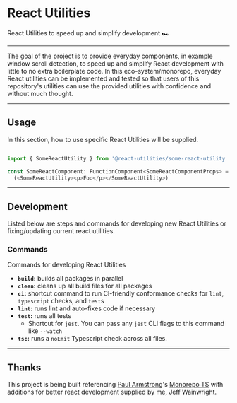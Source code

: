 # React Utilities

React Utilities to speed up and simplify development 🏎

----

The goal of the project is to provide everyday components, in example window scroll detection, to speed up and simplify React development with little to no extra boilerplate code. In this eco-system/monorepo, everyday React utilities can be implemented and tested so that users of this repository's utilities can use the provided utilities with confidence and without much thought.

----

## Usage

In this section, how to use specific React Utilities will be supplied.

```typescript

import { SomeReactUtility } from '@react-utilities/some-react-utility

const SomeReactComponent: FunctionComponent<SomeReactComponentProps> = (): JSX.Element => 
  (<SomeReactUtility><p>Foo</p></SomeReactUtility>)

```

----

## Development

Listed below are steps and commands for developing new React Utilities or fixing/updating current react utilities.

### Commands

Commands for developing React Utilities

* **`build`:** builds all packages in parallel
* **`clean`:** cleans up all build files for all packages
* **`ci`:** shortcut command to run CI-friendly conformance checks for `lint`, `typescript` checks, and `test`s
* **`lint`:** runs lint and auto-fixes code if necessary
* **`test`:** runs all tests
  * Shortcut for `jest`. You can pass any `jest` CLI flags to this command like `--watch`
* **`tsc`:** runs a `noEmit` Typescript check across all files.

----

## Thanks

This project is being built referencing [Paul Armstrong](https://github.com/paularmstrong)'s [Monorepo TS](https://github.com/paularmstrong/monorepo-ts) with additions for better react development supplied by me, Jeff Wainwright.



